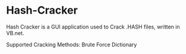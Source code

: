 # Hash-Cracker

Hash Cracker is a GUI application used to Crack .HASH files, written in VB.net.

Supported Cracking Methods:
  Brute Force
  Dictionary
